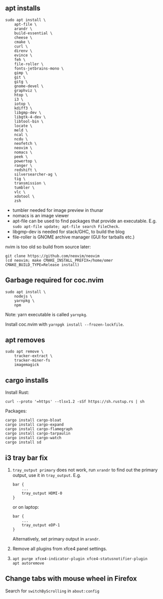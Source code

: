 ## apt installs

```
sudo apt install \
    apt-file \
    arandr \
    build-essential \
    cheese \
    cmake \
    curl \
    direnv \
    evince \
    feh \
    file-roller \
    fonts-jetbrains-mono \
    gimp \
    git \
    gitg \
    gnome-devel \
    graphviz \
    htop \
    i3 \
    iotop \
    kdiff3 \
    libgmp-dev \
    libgtk-4-dev \
    libtool-bin \
    locate \
    meld \
    ncal \
    ncdu \
    neofetch \
    neovim \
    nomacs \
    peek \
    powertop \
    ranger \
    redshift \
    silversearcher-ag \
    tig \
    transmission \
    tumbler \
    vlc \
    xdotool \
    zsh
```

- tumbler needed for image preview in thunar
- nomacs is an image viewer
- apt-file can be used to find packages that provide an executable. E.g. `sudo
  apt-file update; apt-file search FileCheck`.
- libgmp-dev is needed for stack/GHC, to build the blog
- file-roller is GNOME archive manager (GUI for tarballs etc.)

nvim is too old so build from source later:

```
git clone https://github.com/neovim/neovim
(cd neovim; make CMAKE_INSTALL_PREFIX=/home/omer CMAKE_BUILD_TYPE=Release install)
```

## Garbage required for coc.nvim

```
sudo apt install \
    nodejs \
    yarnpkg \
    npm
```

Note: yarn executable is called `yarnpkg`.

Install coc.nvim with `yarnpgk install --frozen-lockfile`.

## apt removes

```
sudo apt remove \
    tracker-extract \
    tracker-miner-fs
    imagemagick
```

## cargo installs

Install Rust:

```
curl --proto '=https' --tlsv1.2 -sSf https://sh.rustup.rs | sh
```

Packages:

```
cargo install cargo-bloat
cargo install cargo-expand
cargo install cargo-flamegraph
cargo install cargo-tarpaulin
cargo install cargo-watch
cargo install sd
```

## i3 tray bar fix


1. `tray_output primary` does not work, run `xrandr` to find out the primary
   output, use it in `tray_output`. E.g.

   ```
   bar {
       ...
       tray_output HDMI-0
   }
   ```

   or on laptop:

   ```
   bar {
       ...
       tray_output eDP-1
   }
   ```

   Alternatively, set primary output in `arandr`.

2. Remove all plugins from xfce4 panel settings.

3. ```
   apt purge xfce4-indicator-plugin xfce4-statusnotifier-plugin
   apt autoremove
   ```

## Change tabs with mouse wheel in Firefox

Search for `switchByScrolling` in `about:config`
